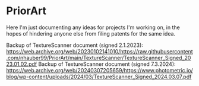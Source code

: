 # PriorArt
Here I'm just documenting any ideas for projects I'm working on, in the hopes of hindering anyone else from filing patents for the same idea.

Backup of TextureScanner document (signed 2.1.2023): https://web.archive.org/web/20230102141010/https://raw.githubusercontent.com/nhauber99/PriorArt/main/TextureScanner/TextureScanner_Signed_2023.01.02.pdf 
Backup of TextureScanner document (signed 7.3.2024): https://web.archive.org/web/20240307205659/https://www.photometric.io/blog/wp-content/uploads/2024/03/TextureScanner_Signed_2024.03.07.pdf
